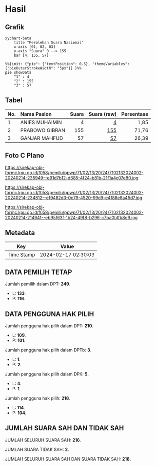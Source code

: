 # Hasil

## Grafik

```mermaid
xychart-beta
    title "Perolehan Suara Nasional"
    x-axis [01, 02, 03]
    y-axis "Suara" 0 --> 155
    bar [4, 155, 57]
```

```mermaid
%%{init: {"pie": {"textPosition": 0.5}, "themeVariables": {"pieOuterStrokeWidth": "5px"}} }%%
pie showData
    "1" : 4
    "2" : 155
    "3" : 57
```

## Tabel

| No. | Nama Paslon    | Suara | Suara (raw) | Persentase |
|:--- |:-------------- | -----:| -----------:| ----------:|
| 1   | ANIES MUHAIMIN | 4     | [4][p-1]    | 1,85       |
| 2   | PRABOWO GIBRAN | 155   | [155][p-2]  | 71,76      |
| 3   | GANJAR MAHFUD  | 57    | [57][p-3]   | 26,39      |


[p-1]: https://github.com/gigit-pemilu/pemilu-2024/blob/main/pilpres/hitung-suara/sub/71-sulawesi-utara/sub/02-minahasa/sub/13-pineleng/sub/2024-pineleng-satu-timur/sub/002-tps/sub/paslon-1.txt
[p-2]: https://github.com/gigit-pemilu/pemilu-2024/blob/main/pilpres/hitung-suara/sub/71-sulawesi-utara/sub/02-minahasa/sub/13-pineleng/sub/2024-pineleng-satu-timur/sub/002-tps/sub/paslon-2.txt
[p-3]: https://github.com/gigit-pemilu/pemilu-2024/blob/main/pilpres/hitung-suara/sub/71-sulawesi-utara/sub/02-minahasa/sub/13-pineleng/sub/2024-pineleng-satu-timur/sub/002-tps/sub/paslon-3.txt

## Foto C Plano

https://sirekap-obj-formc.kpu.go.id/f058/pemilu/ppwp/71/02/13/20/24/7102132024002-20240214-235949--e91d7b12-d685-4f24-b81b-21f1a4c07e80.jpg

https://sirekap-obj-formc.kpu.go.id/f058/pemilu/ppwp/71/02/13/20/24/7102132024002-20240214-234812--ef9482d3-0c79-4520-99d9-e4f88e6a45d7.jpg

https://sirekap-obj-formc.kpu.go.id/f058/pemilu/ppwp/71/02/13/20/24/7102132024002-20240214-214641--eb95f63f-1b24-49f8-b296-c7ba0bffb8e9.jpg


## Metadata

| Key        | Value               |
| ---------- | ------------------- |
| Time Stamp | 2024-02-17 02:30:03 |


## DATA PEMILIH TETAP

Jumlah pemilih dalam DPT: **249**.
 * L: **133**.
 * P: **116**.

## DATA PENGGUNA HAK PILIH

Jumlah pengguna hak pilih dalam DPT: **210**.
 * L: **109**.
 * P: **101**.

Jumlah pengguna hak pilih dalam DPTb: **3**.
 * L: **1**.
 * P: **2**.

Jumlah pengguna hak pilih dalam DPK: **5**.
 * L: **4**.
 * P: **1**.

Jumlah pengguna hak pilih: **218**.
 * L: **114**.
 * P: **104**.

## JUMLAH SUARA SAH DAN TIDAK SAH

JUMLAH SELURUH SUARA SAH: **216**.

JUMLAH SUARA TIDAK SAH: **2**.

JUMLAH SELURUH SUARA SAH DAN SUARA TIDAK SAH: **218**.


